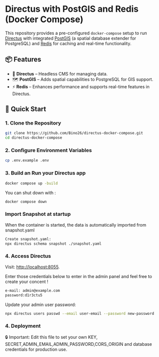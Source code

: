 # Directus with PostGIS and Redis (Docker Compose)

This repository provides a pre-configured `docker-compose` setup to run [Directus](https://directus.io/) with integrated [PostGIS](https://postgis.net/) (a spatial database extender for PostgreSQL) and [Redis](https://redis.io/) for caching and real-time functionality.

## 📦 Features

- 🔧 **Directus** – Headless CMS for managing data.
- 🗺️ **PostGIS** – Adds spatial capabilities to PostgreSQL for GIS support.
- ⚡ **Redis** – Enhances performance and supports real-time features in Directus.

## 🚀 Quick Start

### 1. Clone the Repository

```bash
git clone https://github.com/Bino26/directus-docker-compose.git
cd directus-docker-compose
```
### 2. Configure Environment Variables

```bash
cp .env.example .env
```

### 3. Build an Run your Directus app 

```bash
docker compose up -build
```
You can shut down with :
```bash
docker compose down
```

### Import Snapshot at startup
When the container is started, the data is automatically imported from snapshot.yaml

```bash
Create snapshot.yaml:
npx directus schema snapshot ./snapshot.yaml
```

### 4. Access Directus
Visit: [http://localhost:8055](http://localhost:8055).

Enter those credentials below to  enter in the admin panel and feel free to create your concent !

```bash
e-mail: admin@example.com
password:d1r3ctu5
```

Update your admin user password:

```bash
npx directus users passwd --email user-email --password new-password
```
### 4. Deployment
🔒 Important: Edit this file to set your own KEY, SECRET,ADMIN_EMAIL,ADMIN_PASSWORD,CORS_ORIGIN and database credentials for production use.
